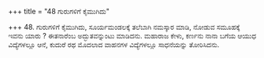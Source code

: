 +++
title = "48 ಗುರುಗಳಿಗೆ ಕೈಮುಗಿದು"

+++
48. ಗುರುಗಳಿಗೆ ಕೈಮುಗಿದು, ಸೂರ್ಯಮಂಡಲಕ್ಕೆ ತಲೆಬಾಗಿ ನಮಸ್ಕಾರ ಮಾಡಿ, ನೋಡುವ ಸಮೂಹಕ್ಕೆ ಇವನು ಯಾರು ? ಈತನಾರೆಂಬ ಅದ್ಭುತವನ್ನುಂಟು ಮಾಡಿದನು. ಮಹಾರಾಜ ಕೇಳು, ಕರ್ಣನು ನಾನಾ ಬಗೆಯ ಆಯುಧ ವಿದ್ಯೆಗಳಲ್ಲೂ ಆನೆ, ಕುದುರೆ ರಥ ಮೊದಲಾದ ವಾಹನಗಳ ವಿದ್ಯೆಗಳಲ್ಲೂ ಸಾಧನೆಯನ್ನು ತೋರಿಸಿದನು.